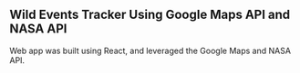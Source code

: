 ## Wild Events Tracker Using Google Maps API and NASA API
Web app was built using React, and leveraged the Google Maps and NASA API. 
